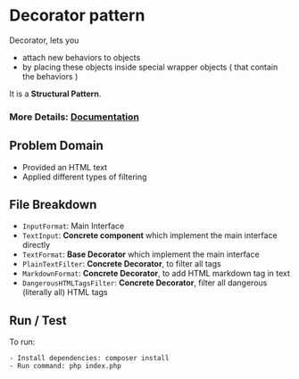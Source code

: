 # Decorator pattern
Decorator, lets you
- attach new behaviors to objects
- by placing these objects inside special wrapper objects ( that contain the behaviors )

It is a **Structural Pattern**. 
### More Details: [Documentation](https://docs.google.com/document/d/1x1Xk_y7dESYsaxAOsIKWWmlclnJkxktMf32RwfFknNE/edit#heading=h.xuyopzrj3dgw)

## Problem Domain

- Provided an HTML text
- Applied different types of filtering

## File Breakdown

- `InputFormat`: Main Interface
- `TextInput`: **Concrete component** which implement the main interface directly
- `TextFormat`: **Base Decorator** which implement the main interface
- `PlainTextFilter`: **Concrete Decorator**, to filter all tags
- `MarkdownFormat`: **Concrete Decorator**, to add HTML markdown tag in text
- `DangerousHTMLTagsFilter`: **Concrete Decorator**, filter all dangerous (literally all) HTML tags


## Run / Test
To run:
```angular2html
- Install dependencies: composer install
- Run command: php index.php
```
